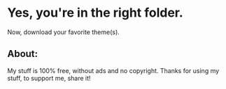 # Yes, you're in the right folder.

Now, download your favorite theme(s).

## About:

My stuff is 100% free, without ads and no copyright. Thanks for using my stuff, to support me, share it!
